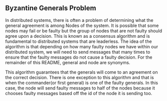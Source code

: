 ## Byzantine Generals Problem
In distributed systems, there is often a problem of determining what the general agreement is among Nodes of the system. It is possible that some nodes may fail or be faulty but the group of nodes that are not faulty should agree upon a decision. This is known as a consensus algorithm and is fundamental to distributed systems that are leaderless. The idea of the algorithm is that depending on how many faulty nodes we have within our distributed system, we will need to send messages that many times to ensure that the faulty messages do not cause a faulty decision. For the remainder of this README, general and node are synonyms. 

This algorithm guarantees that the generals will come to an agreement on the correct decision. There is one exception to this algorithm and that is when the commander(or first general) is one of the faulty generals. In this case, the node will send faulty messages to half of the nodes because it chooses faulty messages based off the id of the node it is sending too.